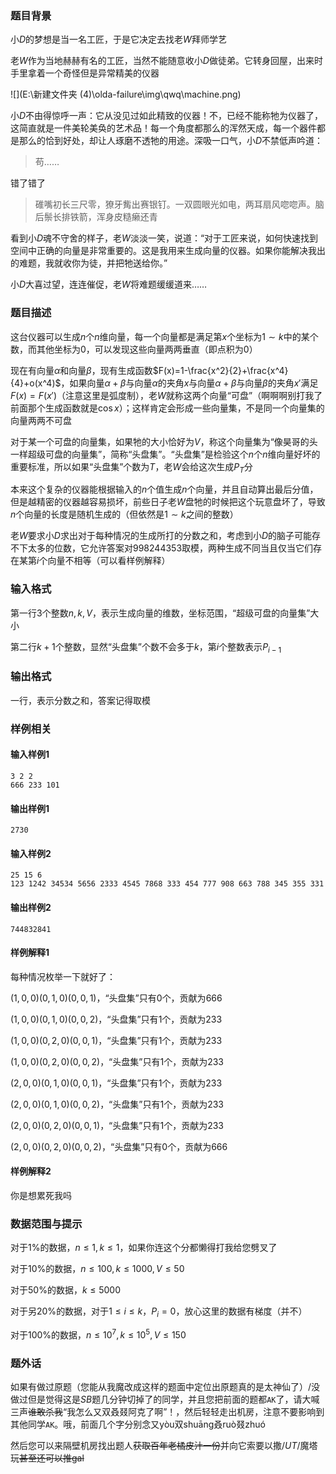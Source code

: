 ### 题目背景

小$D$的梦想是当一名工匠，于是它决定去找老$W​$拜师学艺

老$W$作为当地赫赫有名的工匠，当然不能随意收小$D$做徒弟。它转身回屋，出来时手里拿着一个奇怪但是异常精美的仪器

![](E:\新建文件夹 (4)\olda-failure\img\qwq\machine.png)

小$D$不由得惊呼一声：它从没见过如此精致的仪器！不，已经不能称牠为仪器了，这简直就是一件美轮美奂的艺术品！每一个角度都那么的浑然天成，每一个器件都是那么的恰到好处，却让人琢磨不透牠的用途。深吸一口气，小$D$不禁低声吟道：

> 苟……

错了错了

> 碓嘴初长三尺零，獠牙觜出赛银钉。一双圆眼光如电，两耳扇风唿唿声。脑后鬃长排铁箭，浑身皮糙癞还青

看到小$D$魂不守舍的样子，老$W$淡淡一笑，说道：“对于工匠来说，如何快速找到空间中正确的向量是非常重要的。这是我用来生成向量的仪器。如果你能解决我出的难题，我就收你为徒，并把牠送给你。”

小$D$大喜过望，连连催促，老$W$将难题缓缓道来……

### 题目描述

这台仪器可以生成$n$个$n$维向量，每一个向量都是满足第$x$个坐标为$1\sim k$中的某个数，而其他坐标为$0$，可以发现这些向量两两垂直（即点积为$0$）

现在有向量$α$和向量$β$，现有生成函数$F(x)=1-\frac{x^2}{2}+\frac{x^4}{4}+o(x^4)$，如果向量$α+β$与向量$α$的夹角$x$与向量$α+β$与向量$β$的夹角$x'$满足$F(x)=F(x')$（注意这里是弧度制），老$W$就称这两个向量“可盘”（啊啊啊别打我了前面那个生成函数就是$\cos x$）；这样肯定会形成一些向量集，不是同一个向量集的向量两两不可盘

对于某一个可盘的向量集，如果牠的大小恰好为$V$，称这个向量集为“像昊哥的头一样超级可盘的向量集”，简称“头盘集”。“头盘集”是检验这个$n$个$n$维向量好坏的重要标准，所以如果“头盘集”个数为$T$，老$W$会给这次生成$P_T$分

本来这个复杂的仪器能根据输入的$n$个值生成$n$个向量，并且自动算出最后分值，但是越精密的仪器越容易损坏，前些日子老$W$盘牠的时候把这个玩意盘坏了，导致$n$个向量的长度是随机生成的（但依然是$1\sim k$之间的整数）

老$W$要求小$D$求出对于每种情况的生成所打的分数之和，考虑到小$D$的脑子可能存不下太多的位数，它允许答案对$998244353$取模，两种生成不同当且仅当它们存在某第$i$个向量不相等（可以看样例解释）

### 输入格式

第一行$3$个整数$n,k,V$，表示生成向量的维数，坐标范围，“超级可盘的向量集”大小

第二行$k+1$个整数，显然“头盘集”个数不会多于$k$，第$i$个整数表示$P_{i-1}$

### 输出格式

一行，表示分数之和，答案记得取模

### 样例相关

#### 输入样例1

```plain
3 2 2
666 233 101
```

#### 输出样例1

```plain
2730
```

#### 输入样例2

```plain
25 15 6
123 1242 34534 5656 2333 4545 7868 333 454 777 908 663 788 345 355 331
```

#### 输出样例2

```plain
744832841
```

#### 样例解释1

每种情况枚举一下就好了：

$(1,0,0)(0,1,0)(0,0,1)$，“头盘集”只有$0$个，贡献为$666$

$(1,0,0)(0,1,0)(0,0,2)$，“头盘集”只有$1$个，贡献为$233$

$(1,0,0)(0,2,0)(0,0,1)$，“头盘集”只有$1$个，贡献为$233$

$(1,0,0)(0,2,0)(0,0,2)$，“头盘集”只有$1$个，贡献为$233$

$(2,0,0)(0,1,0)(0,0,1)$，“头盘集”只有$1$个，贡献为$233$

$(2,0,0)(0,1,0)(0,0,2)$，“头盘集”只有$1$个，贡献为$233$

$(2,0,0)(0,2,0)(0,0,1)$，“头盘集”只有$1$个，贡献为$233$

$(2,0,0)(0,2,0)(0,0,2)$，“头盘集”只有$0$个，贡献为$666$

#### 样例解释2

你是想累死我吗

### 数据范围与提示

对于$1\%$的数据，$n\le 1,k\le 1$，如果你连这个分都懒得打我给您劈叉了

对于$10\%​$的数据，$n\le 100,k\le 1000,V\le 50​$

对于$50\%$的数据，$k\le 5000$

对于另$20\%​$的数据，对于$1\le i\le k​$，$P_i=0​$，放心这里的数据有梯度（并不）

对于$100\%$的数据，$n\le 10^7,k\le 10^5,V\le 150$

### 题外话

如果有做过原题（您能从我魔改成这样的题面中定位出原题真的是太神仙了）/没做过但是觉得这是$SB$题几分钟切掉了的同学，并且您把前面的题都<code>AK</code>了，请大喊三声~~谁敢杀我~~“我怎么又双叒叕阿克了啊”！，然后轻轻走出机房，注意不要影响到其他同学<code>AK</code>。哦，前面几个字分别念又yòu双shuāng叒ruò叕zhuó

然后您可以来隔壁机房找出题人~~获取百年老橘皮汁一份~~并向它索要以撒/$UT$/魔塔玩~~甚至还可以推gal~~



